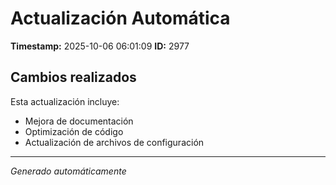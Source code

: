 # Actualización Automática

**Timestamp:** 2025-10-06 06:01:09
**ID:** 2977

## Cambios realizados

Esta actualización incluye:
- Mejora de documentación
- Optimización de código
- Actualización de archivos de configuración

---
*Generado automáticamente*
